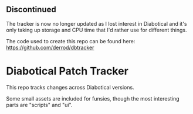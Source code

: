 ## Discontinued

The tracker is now no longer updated as I lost interest in Diabotical and it's only taking up storage and CPU time that I'd rather use for different things.

The code used to create this repo can be found here: https://github.com/derrod/dbtracker

# Diabotical Patch Tracker

This repo tracks changes across Diabotical versions.

Some small assets are included for funsies, though the most interesting parts are "scripts" and "ui".
